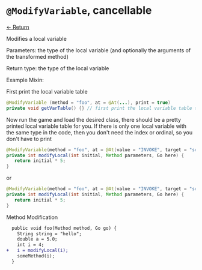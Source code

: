 # `@ModifyVariable`, cancellable

[<- Return](README.md)

Modifies a local variable

Parameters: the type of the local variable (and optionally the arguments of the transformed method)

Return type: the type of the local variable

Example Mixin:

First print the local variable table
```java
@ModifyVariable (method = "foo", at = @At(...), print = true)
private void getVarTable() {} // first print the local variable table to find the variable you want to modify
```
Now run the game and load the desired class, there should be a pretty printed local variable table for you. If there is only one local variable
with the same type in the code, then you don't need the index or ordinal, so you don't have to print
```java
@ModifyVariable(method = "foo", at = @At(value = "INVOKE", target = "someMethod"), index = 2, ordinal = 0)
private int modifyLocal(int initial, Method parameters, Go here) {
   return initial * 5;
}
```
or
```java
@ModifyVariable(method = "foo", at = @At(value = "INVOKE", target = "someMethod"))
private int modifyLocal(int initial, Method parameters, Go here) {
   return initial * 5;
}
```

Method Modification
```patch
  public void foo(Method method, Go go) {
    String string = "hello";
    double a = 5.0;
    int i = 4;
+   i = modifyLocal(i);
    someMethod(i);
  }
  ```
